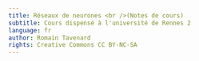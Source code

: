 ```yaml
---
title: Réseaux de neurones <br />(Notes de cours)
subtitle: Cours dispensé à l'université de Rennes 2
language: fr
author: Romain Tavenard
rights: Creative Commons CC BY-NC-SA
---
```

